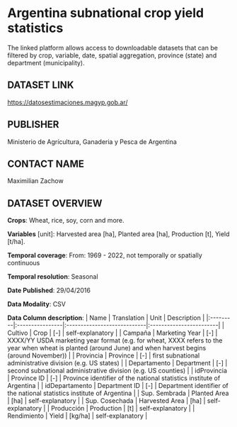 # Argentina subnational crop yield statistics
The linked platform allows access to downloadable datasets that can be filtered by crop, variable, date, spatial aggregation, province (state) and department (municipality).

## DATASET LINK
https://datosestimaciones.magyp.gob.ar/

## PUBLISHER
Ministerio de Agrícultura, Ganaderia y Pesca de Argentina

## CONTACT NAME
Maximilian Zachow

## DATASET OVERVIEW
**Crops**: Wheat, rice, soy, corn and more.

**Variables** [unit]: Harvested area [ha], Planted area [ha], Production [t], Yield [t/ha]. 

**Temporal coverage**: From: 1969 - 2022, not temporally or spatially continuous

**Temporal resolution**: Seasonal

**Date Published**: 29/04/2016

**Data Modality**: CSV

**Data Column description**: 
| Name  | Translation | Unit | Description | 
|:---------|:----------------|:----------------------------|:------------------------|
| Cultivo   | Crop | [-] | self-explanatory |
| Campaña | Marketing Year | [-] | XXXX/YY USDA marketing year format (e.g. for wheat, XXXX refers to the year when wheat is planted (around June) and when harvest begins (around November)) |
| Provincia | Province | [-] | first subnational administrative division (e.g. US states) |
| Departamento | Department | [-] | second subnational administrative division (e.g. US counties) |
| idProvincia | Province ID | [-] | Province identifier of the national statistics institute of Argentina |
| idDepartamento | Department ID | [-] | Department identifier of the national statistics institute of Argentina |
| Sup. Sembrada | Planted Area | [ha] | self-explanatory |
| Sup. Cosechada | Harvested Area | [ha] | self-explanatory |
| Producción | Production | [t] | self-explanatory |
| Rendimiento | Yield | [kg/ha] | self-explanatory |
